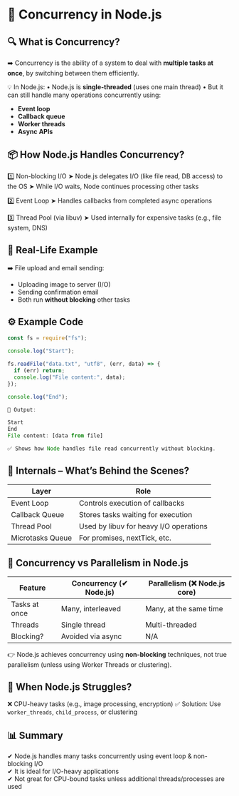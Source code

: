 # 📘 Concurrency in Node.js

## 🔍 What is Concurrency?

➡️ Concurrency is the ability of a system to deal with **multiple tasks at once**, by switching between them efficiently.

💡 In Node.js:
• Node.js is **single-threaded** (uses one main thread)
• But it can still handle many operations concurrently using:
  - **Event loop**
  - **Callback queue**
  - **Worker threads**
  - **Async APIs**

## 📦 How Node.js Handles Concurrency?

1️⃣ Non-blocking I/O
   ➤ Node.js delegates I/O (like file read, DB access) to the OS
   ➤ While I/O waits, Node continues processing other tasks

2️⃣ Event Loop
   ➤ Handles callbacks from completed async operations

3️⃣ Thread Pool (via libuv)
   ➤ Used internally for expensive tasks (e.g., file system, DNS)

## 🧪 Real-Life Example

➡️ File upload and email sending:
   - Uploading image to server (I/O)
   - Sending confirmation email
   - Both run **without blocking** other tasks


## ⚙️ Example Code
```js
const fs = require("fs");

console.log("Start");

fs.readFile("data.txt", "utf8", (err, data) => {
  if (err) return;
  console.log("File content:", data);
});

console.log("End");

🧠 Output:

Start
End
File content: [data from file]

✅ Shows how Node handles file read concurrently without blocking.

```
## 🔧 Internals – What’s Behind the Scenes?

| Layer             | Role                                   |
|------------------|----------------------------------------|
| Event Loop        | Controls execution of callbacks        |
| Callback Queue    | Stores tasks waiting for execution     |
| Thread Pool       | Used by libuv for heavy I/O operations |
| Microtasks Queue  | For promises, nextTick, etc.           |


## 🧵 Concurrency vs Parallelism in Node.js

| Feature        | Concurrency (✔ Node.js) | Parallelism (❌ Node.js core) |
|----------------|-------------------------|-------------------------------|
| Tasks at once  | Many, interleaved       | Many, at the same time        |
| Threads        | Single thread           | Multi-threaded                |
| Blocking?      | Avoided via async       | N/A                           |

👉 Node.js achieves concurrency using **non-blocking** techniques,
not true parallelism (unless using Worker Threads or clustering).


## 🧠 When Node.js Struggles?

❌ CPU-heavy tasks (e.g., image processing, encryption)
✅ Solution: Use `worker_threads`, `child_process`, or clustering


## 📊 Summary

✔ Node.js handles many tasks concurrently using event loop & non-blocking I/O  
✔ It is ideal for I/O-heavy applications  
✔ Not great for CPU-bound tasks unless additional threads/processes are used  


